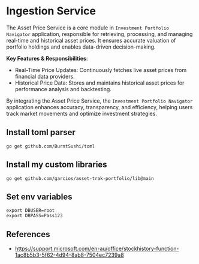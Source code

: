 # Ingestion Service
The Asset Price Service is a core module in `Investment Portfolio Navigator` application, responsible for retrieving, 
processing, and managing real-time and historical asset prices. It ensures accurate valuation of portfolio holdings and 
enables data-driven decision-making.

__Key Features & Responsibilities__:
- Real-Time Price Updates: Continuously fetches live asset prices from financial data providers.
- Historical Price Data: Stores and maintains historical asset prices for performance analysis and backtesting.

By integrating the Asset Price Service, the `Investment Portfolio Navigator` application enhances accuracy, transparency, 
and efficiency, helping users track market movements and optimize investment strategies.

## Install toml parser
```shell
go get github.com/BurntSushi/toml
```

## Install my custom libraries
```shell
go get github.com/garcios/asset-trak-portfolio/lib@main 
```

## Set env variables
```shell
export DBUSER=root
export DBPASS=Pass123
```

## References
- https://support.microsoft.com/en-au/office/stockhistory-function-1ac8b5b3-5f62-4d94-8ab8-7504ec7239a8